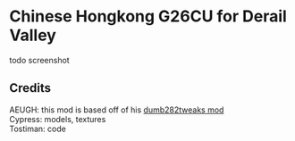 # Chinese Hongkong G26CU for Derail Valley

todo screenshot

## Credits

AEUGH: this mod is based off of his [dumb282tweaks mod](https://github.com/aeughsendhelp/dumb282tweaks#dumb-s282-tweaks)  
Cypress: models, textures  
Tostiman: code
